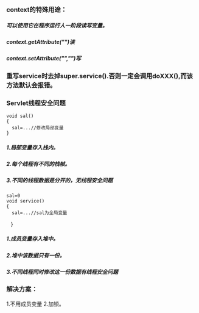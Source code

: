 ### context的特殊用途：
##### 可以使用它在程序运行人一阶段读写变量。
##### context.getAttribute("")读
##### context.setAttribute("","")写
### 重写service时去掉super.service().否则一定会调用doXXX(),而该方法默认会报错。
### Servlet线程安全问题
    void sal()
    {
      sal=...//修改局部变量
    }
##### 1.局部变量存入栈内。
##### 2.每个线程有不同的栈帧。
##### 3.不同的线程数据是分开的，无线程安全问题
    sal=0
    void service()
    {
      sal=...//sal为全局变量
    }
##### 1.成员变量存入堆中。
##### 2.堆中该数据只有一份。
##### 3.不同线程同时修改这一份数据有线程安全问题

### 解决方案：
1.不用成员变量
2.加锁。
